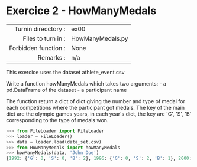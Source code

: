 # Exercice 2 - HowManyMedals

|                         |                    |
| -----------------------:| ------------------ |
|   Turnin direcctory :   |  ex00              |
|   Files to turn in :    |  HowManyMedals.py |
|   Forbidden function :  |  None              |
|   Remarks :             |  n/a               |

This exercice uses the dataset athlete_event.csv

Write a function howManyMedals which takes two arguments:
	- a pd.DataFrame of the dataset
	- a participant name

The function return a dict of dict giving the number and type of medal for each competitions where the participant got medals. 
The key of the main dict are the olympic games years, in each year's dict, the key are 'G', 'S', 'B' corresponding to the type of medals won.

```python
>>> from FileLoader import FileLoader
>>> loader = FileLoader()
>>> data = loader.load(data_set.csv)
>>> from HowManyMedals import howManyMedals
>>> howManyMedals(data, 'John Doe')
{1992: {'G': 0, 'S': 0, 'B': 2}, 1996: {'G': 0, 'S': 2, 'B': 1}, 2000: {'G': 1, 'S': 0, 'B': 1}}
```
